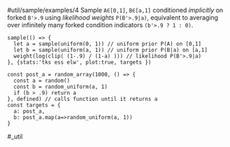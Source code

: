 #util/sample/examples/4 Sample `A∈[0,1]`, `B∈[a,1]` conditioned _implicitly_ on forked `B'>.9` using _likelihood weights_ `P(B'>.9|a)`, equivalent to averaging over infinitely many forked condition indicators `(b'>.9 ? 1 : 0)`.
```js:js_input
sample(() => {
  let a = sample(uniform(0, 1)) // uniform prior P(A) on [0,1]
  let b = sample(uniform(a, 1)) // uniform prior P(B|a) on [a,1]
  weight(log(clip( (1-.9) / (1-a) ))) // likelihood P(B'>.9|a)
}, {stats:'tks ess elw', plot:true, targets })
```
```js:js_removed
const post_a = random_array(1000, () => {
  const a = random()
  const b = random_uniform(a, 1)
  if (b > .9) return a
}, defined) // calls function until it returns a
const targets = {
  a: post_a,
  b: post_a.map(a=>random_uniform(a, 1))
}
```
#_util